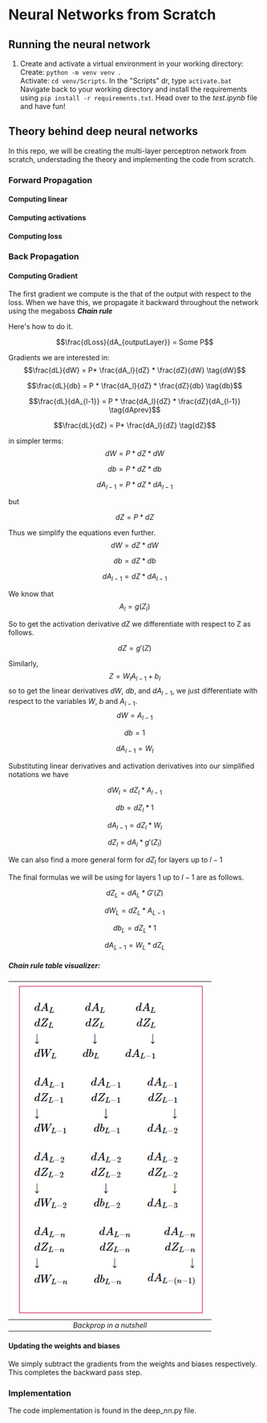 # Neural Networks from Scratch
<!-- 
Neural networks are pretty darn simple... if you know linear algebra and calculus. Once you get those, understanding the algorithms behind neural networks is pretty fun and rewarding. And the great thing is that knowing the building blocks almost makes you a neural network for creating neural networks (You generalize to new problems quite well). I embarked on building linear  -->
## Running the neural network
1. Create and activate a virtual environment in your working directory:<br>
Create: ```python -m venv venv ```.<br>
Activate: ```cd venv/Scripts```. In the "Scripts" dr, type ```activate.bat```<br>
Navigate back to your working directory and install the requirements using `pip install -r requirements.txt`. Head over to the *test.ipynb* file and have fun!
 
## Theory behind deep neural networks
In this repo, we will be creating the multi-layer perceptron network from scratch, understading the theory and implementing the code from scratch.


### Forward Propagation
#### Computing linear 
#### Computing activations
#### Computing loss

### Back Propagation
#### Computing Gradient
The first gradient we compute is the that of the output with respect to the loss. When we have this, we propagate it backward throughout the network using the megaboss ***Chain rule***

Here's how to do it.

$$\frac{dLoss}{dA_{outputLayer}} = Some P$$

Gradients we are interested in:
$$\frac{dL}{dW} = P* \frac{dA_l}{dZ} * \frac{dZ}{dW} \tag{dW}$$

$$\frac{dL}{db} = P * \frac{dA_l}{dZ} * \frac{dZ}{db}  \tag{db}$$

$$\frac{dL}{dA_{l-1}} = P * \frac{dA_l}{dZ} * \frac{dZ}{dA_{l-1}}
\tag{dAprev}$$

$$\frac{dL}{dZ} = P* \frac{dA_l}{dZ}
\tag{dZ}$$

in simpler terms:
$$dW = P * dZ* dW \tag{dW}$$

$$db = P * dZ* db \tag{db}$$

$$dA_{l-1} = P * dZ* dA_{l-1}
\tag{dAprev}$$

but 

$$dZ = P * dZ$$

Thus we simplify the equations even further.
$$
    dW = dZ * dW 
$$

$$
    db = dZ * db 
$$

$$
    dA_{l-1} = dZ * dA_{l-1}
$$

We know that 
$$A_l = g(Z_l)$$

So to get the activation derivative $dZ$ we differentiate with respect to Z as follows.

$$dZ = g'(Z)$$

Similarly, 
$$
    Z = W_{l}A_{l-1} + b_l \tag{5}
$$
so to get the linear derivatives $dW$, $db$,  and $dA_{l-1}$, we just differentiate with respect to the variables $W$, $b$ and $A_{l-1}$.
$$
    dW = A_{l-1} \tag{6}
$$

$$
    db = 1 \tag{7}
$$

$$
    dA_{l-1} = W_l \tag{8}
$$

Substituting  linear derivatives and activation derivatives into our simplified notations we have



$$
dW_l = dZ_l*A_{l-1}
$$

$$db = dZ_l * 1$$

$$
dA_{l-1} = dZ_l * W_l
$$

$$
dZ_l = dA_l*g'(Z_l)
$$

We can also find a more general form for $dZ_l$ for layers up to $l-1$

<!-- $$dZ_l = W_{l+1}dZ_{l+1}*g'(Z_l)$$
This is the chain rule magic. Thus we only need to know the output layer's dZ which is $P*g'(Z)$ and send it back if you will 😊. -->

The final formulas we will be using for layers 1 up to $l-1$ are as follows.

<!-- $$dZ_{outputLayer} = P*g'(Z_{outputlayer})$$

$$dZ_l = W_{l+1}dZ_{l+1}*g'(Z_l)$$ -->

$$
dZ_L = dA_L*G'(Z)
$$

$$
dW_L = dZ_L*A_{L-1}
$$

$$db_L = dZ_L * 1$$

$$dA_{L-1} = W_L * dZ_L $$

##### Chain rule table visualizer:

| ![Back prop summary](./assets/Backprop_summarized.png) |
| :--: |
| *Backprop in a nutshell* |



#### Updating the weights and biases
We simply subtract the gradients from the weights and biases respectively. This completes the backward pass step.


### Implementation
The code implementation is found in the deep_nn.py file.



